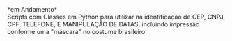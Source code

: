<html>
 <head>
   *em Andamento* <br />
 </head>
 <body>
  Scripts com Classes em Python para utilizar na identificação de CEP, CNPJ, CPF, TELEFONE, E MANIPULAÇÃO DE DATAS, incluindo impressão conforme uma "máscara" no costume brasileiro
 </body>
</html>
